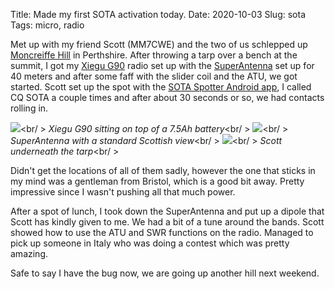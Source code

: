 Title: Made my first SOTA activation today.
Date: 2020-10-03
Slug: sota
Tags: micro, radio

Met up with my friend Scott (MM7CWE) and the two of us schlepped up [Moncreiffe Hill](https://summits.sota.org.uk/summit/GM/SS-276) in Perthshire. After throwing a tarp over a bench at the summit, I got my [Xiegu G90](https://www.sinotel.co.uk/index.php?main_page=product_info&cPath=20&products_id=183&zenid=qe2c19iia9inc7d51tqbnocjb1) radio set up with the [SuperAntenna](http://newsuperantenna.com/) set up for 40 meters and after some faff with the slider coil and the ATU, we got started. Scott set up the spot with the [SOTA Spotter Android app](https://play.google.com/store/apps/details?id=ro.netroute.sotaspotter), I called CQ SOTA a couple times and after about 30 seconds or so, we had contacts rolling in.

<img src="/media/images/2020-10-03 sota/radio.jpg" /><br/ >
*Xiegu G90 sitting on top of a 7.5Ah battery*<br/ >
<img src="/media/images/2020-10-03 sota/antenna.jpg" /><br/ >
*SuperAntenna with a standard Scottish view*<br/ >
<img src="/media/images/2020-10-03 sota/tarp.jpg" /><br/ >
*Scott underneath the tarp*<br/ >

Didn't get the locations of all of them sadly, however the one that sticks in my mind was a gentleman from Bristol, which is a good bit away. Pretty impressive since I wasn't pushing all that much power.

After a spot of lunch, I took down the SuperAntenna and put up a dipole that Scott has kindly given to me. We had a bit of a tune around the bands. Scott showed how to use the ATU and SWR functions on the radio. Managed to pick up someone in Italy who was doing a contest which was pretty amazing.

Safe to say I have the bug now, we are going up another hill next weekend.
